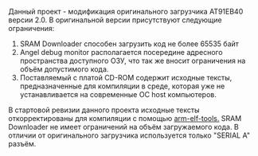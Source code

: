 Данный проект - модификация оригинального загрузчика AT91EB40 версии 2.0.
В оригинальной версии присутствуют следующие ограничения:
  1. SRAM Downloader способен загрузить код не более 65535 байт
  1. Angel debug monitor располагается посередине адресного пространства доступного ОЗУ, что так же вносит ограничения на объём допустимого кода.
  1. Поставляемый с платой CD-ROM содержит исходные тексты, предназначенные для компиляции в среде, которая уже не устанавливается на современные ОС host компьютеров.

В стартовой ревизии данного проекта исходные тексты откорректированы для компиляции с помощью [arm-elf-tools.](http://www.uclinux.org/pub/uClinux/arm-elf-tools/arm-elf-tools-20011219.tar.gz)
SRAM Downloader не имеет ограничений на объём загружаемого кода. В отличии от оригинального загрузчика используется только "SERIAL A" разъём.